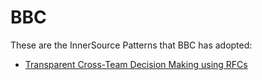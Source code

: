 # BBC

These are the InnerSource Patterns that BBC has adopted:

* [Transparent Cross-Team Decision Making using RFCs](../patterns/2-structured/transparent-cross-team-decision-making-using-rfcs.md)
